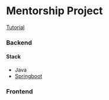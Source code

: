 # Mentorship Project

[Tutorial](https://spring.io/guides/gs/spring-boot/)

### Backend

#### Stack

* Java
* [Springboot](https://spring.io/)


### Frontend